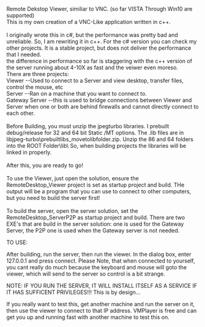 Remote Dekstop Viewer, similiar to VNC. (so far VISTA Through Win10 are supported) <br/>
This is my own creation of a VNC-Like application written in c++. <br/>
<br/>
I originally wrote this in c#, but the performance was pretty bad and unreliable. So, I am rewriting it in c++.
For the c# version you can check my other projects. It is a stable project, but does not deliver the performance that I needed.
<br/>
the difference in performance so far is staggering with the c++ version of the server running about 4-10X as fast and the veiwer even moreso.
<br/>
There are three projects:<br/>
Viewer --Used to connect to a Server and view desktop, transfer files, control the mouse, etc<br/>
Server --Ran on a machine that you want to connect to. <br/>
Gateway Server --this is used to bridge connections between Viewer and Server when one or both are behind firewalls and cannot directly connect to each other.<br/>
<br/>
Before Building, you must unzip the jpegturbo libraries. I prebuilt debug/release for 32 and 64 bit Static /MT options. The .lib files are in libjpeg-turbo\prebuiltlibs_movetolibfolder.zip.  Unzip the 86 and 64 folders into the ROOT Folder\lib\       So, when building projects the libraries will be linked in properly. <br/>
<br/>
After this, you are ready to go!<br/>
<br/>
To use the Viewer, just open the solution, ensure the RemoteDesktop_Viewer project is set as startup project and build. THe output will be a program that you can use to connect to other computers, but you need to build the server first!<br/>
<br/>
To build the server, open the server solution, set the RemoteDesktop_ServerP2P as startup project and build. There are two EXE's that are build in the server solution: one is used for the Gateway Server, the P2P one is used when the Gateway server is not needed. <br/>

TO USE:

After building, run the server, then run the viewer. In the dialog box, enter 127.0.0.1 and press connect.  Please Note, that when connected to yourself, you cant really do much because the keyboard and mouse will goto the viewer, which will send to the server so control is a bit strange. 

NOTE: IF YOU RUN THE SERVER, IT WILL INSTALL ITSELF AS A SERVICE IF IT HAS SUFFICENT PRIVILEGES!!! This is by design...

If you really want to test this, get another machine and run the server on it, then use the viewer to connect to that IP address. VMPlayer is free and can get you up and running fast with another machine to test this on.
